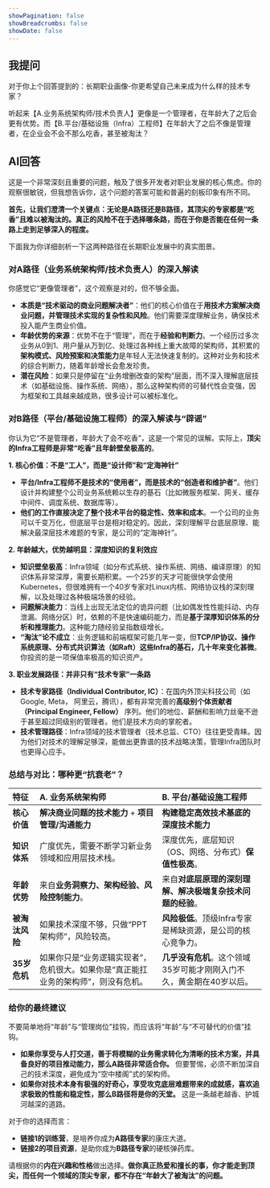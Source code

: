```yaml
---
showPagination: false
showBreadcrumbs: false
showDate: false
---
```

## 我提问
对于你上个回答提到的：长期职业画像-你更希望自己未来成为什么样的技术专家？

听起来【A.业务系统架构师/技术负责人】更像是一个管理者，在年龄大了之后会更有优势。而【B.平台/基础设施（Infra）工程师】在年龄大了之后不像是管理者，在企业会不会不那么吃香，甚至被淘汰？

## AI回答
这是一个非常深刻且重要的问题，触及了很多开发者对职业发展的核心焦虑。你的观察很敏锐，但我想告诉你，这个问题的答案可能和普遍的刻板印象有所不同。

**首先，让我们澄清一个关键点：无论是A路径还是B路径，其顶尖的专家都是“吃香”且难以被淘汰的。真正的风险不在于选择哪条路，而在于你是否能在任何一条路上走到足够深入的程度。**

下面我为你详细剖析一下这两种路径在长期职业发展中的真实图景。

### 对A路径（业务系统架构师/技术负责人）的深入解读

你感觉它“更像管理者”，这个观察是对的，但不够全面。

*   **本质是“技术驱动的商业问题解决者”**：他们的核心价值在于**用技术方案解决商业问题，并管理技术实现的复杂性和风险**。他们需要深度理解业务，确保技术投入能产生商业价值。
*   **年龄优势的来源**：优势不在于“管理”，而在于**经验和判断力**。一个经历过多次业务从0到1、用户量从万到亿、处理过各种线上重大故障的架构师，其积累的**架构模式、风险预案和决策能力**是年轻人无法快速复制的。这种对业务和技术的综合判断力，随着年龄增长会愈发珍贵。
*   **潜在风险**：如果只是停留在“业务增删改查的架构”层面，而不深入理解底层技术（如基础设施、操作系统、网络），那么这种架构师的可替代性会变强，因为框架和工具越来越成熟，很多设计可以被标准化。

### 对B路径（平台/基础设施工程师）的深入解读与“辟谣”

你认为它“不是管理者，年龄大了会不吃香”，这是一个常见的误解。实际上，**顶尖的Infra工程师是非常“吃香”且年龄壁垒极高的**。

**1. 核心价值：不是“工人”，而是“设计师”和“定海神针”**

*   **平台/Infra工程师不是技术的“使用者”，而是技术的“创造者和维护者”**。他们设计并构建整个公司业务系统赖以生存的基石（比如微服务框架、网关、缓存中间件、调度系统、数据库等）。
*   **他们的工作直接决定了整个技术平台的稳定性、效率和成本**。一个公司的业务可以千变万化，但底层平台是相对稳定的。因此，深刻理解平台底层原理、能解决最深层技术难题的专家，是公司的“定海神针”。

**2. 年龄越大，优势越明显：深度知识的复利效应**

*   **知识壁垒极高**：Infra领域（如分布式系统、操作系统、网络、编译原理）的知识体系非常深厚，需要长期积累。一个25岁的天才可能很快学会使用Kubernetes，但很难拥有一个40岁专家对Linux内核、网络协议栈的深刻理解，以及处理过各种极端场景的经验。
*   **问题解决能力**：当线上出现无法定位的诡异问题（比如偶发性性能抖动、内存泄漏、网络分区）时，依赖的不是快速编码能力，而是**基于深厚知识体系的分析和推理能力**。这种能力随经验呈指数级增长。
*   **“淘汰”论不成立**：业务逻辑和前端框架可能几年一变，但**TCP/IP协议、操作系统原理、分布式共识算法（如Raft）这些Infra的基石，几十年来变化甚微**。你投资的是一项保值率极高的知识资产。

**3. 职业发展路径：并非只有“技术专家”一条路**

*   **技术专家路径（Individual Contributor, IC）**：在国内外顶尖科技公司（如Google, Meta， 阿里云，腾讯），都有非常完善的**高级别个体贡献者（Principal Engineer, Fellow）** 序列。他们的地位、薪酬和影响力丝毫不逊于甚至超过同级别的管理者。他们是技术方向的掌舵者。
*   **技术管理路径**：Infra领域的技术管理者（技术总监、CTO）往往更受青睐。因为他们对技术的理解足够深，能做出更靠谱的技术战略决策，管理Infra团队时也更得心应手。

### 总结与对比：哪种更“抗衰老”？

| 特征 | A. 业务系统架构师 | B. 平台/基础设施工程师 |
| :--- | :--- | :--- |
| **核心价值** | **解决商业问题的技术能力** + **项目管理/沟通能力** | **构建稳定高效技术基底的深度技术能力** |
| **知识体系** | 广度优先，需要不断学习新业务领域和应用层技术栈。 | 深度优先，底层知识（OS、网络、分布式）**保值性极高**。 |
| **年龄优势** | 来自**业务洞察力、架构经验、风险控制能力**。 | 来自**对底层原理的深刻理解、解决极端复杂技术问题的经验**。 |
| **被淘汰风险** | 如果技术深度不够，只做“PPT架构师”，风险较高。 | **风险极低**。顶级Infra专家是稀缺资源，是公司的核心竞争力。 |
| **35岁危机** | 如果你只是“业务逻辑实现者”，危机很大。如果你是“真正能扛业务的架构师”，则没有危机。 | **几乎没有危机**。这个领域35岁可能才刚刚入门不久，黄金期在40岁以后。 |

### 给你的最终建议

不要简单地将“年龄”与“管理岗位”挂钩，而应该将“年龄”与“不可替代的价值”挂钩。

*   **如果你享受与人打交道，善于将模糊的业务需求转化为清晰的技术方案，并具备良好的项目推动能力，那么A路径非常适合你。** 但要警惕，必须不断加深自己的技术深度，避免成为“空中楼阁”式的架构师。
*   **如果你对技术本身有极强的好奇心，享受攻克底层难题带来的成就感，喜欢追求极致的性能和稳定性，那么B路径将是你的天堂。** 这是一条越老越香、护城河越深的道路。

对于你的选择而言：
- **链接1的训练营**，是培养你成为**A路径专家**的康庄大道。
- **链接2的项目资源**，是助你成为**B路径专家**的硬核弹药库。

请根据你的**内在兴趣和性格**做出选择。**做你真正热爱和擅长的事，你才能走到顶尖，而任何一个领域的顶尖专家，都不存在“年龄大了被淘汰”的问题。**